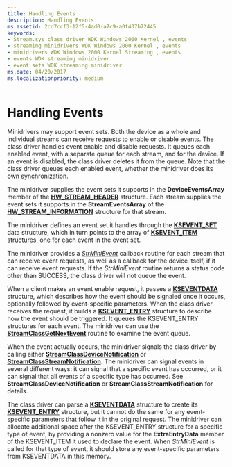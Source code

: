 ```yaml
---
title: Handling Events
description: Handling Events
ms.assetid: 2cd7ccf3-12f5-4ad0-a7c9-a0f437b72445
keywords:
- Stream.sys class driver WDK Windows 2000 Kernel , events
- streaming minidrivers WDK Windows 2000 Kernel , events
- minidrivers WDK Windows 2000 Kernel Streaming , events
- events WDK streaming minidriver
- event sets WDK streaming minidriver
ms.date: 04/20/2017
ms.localizationpriority: medium
---
```


# Handling Events





Minidrivers may support event sets. Both the device as a whole and individual streams can receive requests to enable or disable events. The class driver handles event enable and disable requests. It queues each enabled event, with a separate queue for each stream, and for the device. If an event is disabled, the class driver deletes it from the queue. Note that the class driver queues each enabled event, whether the minidriver does its own synchronization.

The minidriver supplies the event sets it supports in the **DeviceEventsArray** member of the [**HW\_STREAM\_HEADER**](https://msdn.microsoft.com/library/windows/hardware/ff559690) structure. Each stream supplies the event sets it supports in the **StreamEventsArray** of the [**HW\_STREAM\_INFORMATION**](https://msdn.microsoft.com/library/windows/hardware/ff559692) structure for that stream.

The minidriver defines an event set it handles through the [**KSEVENT\_SET**](https://msdn.microsoft.com/library/windows/hardware/ff561867) data structure, which in turn points to the array of [**KSEVENT\_ITEM**](https://msdn.microsoft.com/library/windows/hardware/ff561862) structures, one for each event in the event set.

The minidriver provides a [*StrMiniEvent*](https://msdn.microsoft.com/library/windows/hardware/ff568457) callback routine for each stream that can receive event requests, as well as a callback for the device itself, if it can receive event requests. If the *StrMiniEvent* routine returns a status code other than SUCCESS, the class driver will not queue the event.

When a client makes an event enable request, it passes a [**KSEVENTDATA**](https://msdn.microsoft.com/library/windows/hardware/ff561750) structure, which describes how the event should be signaled once it occurs, optionally followed by event-specific parameters. When the class driver receives the request, it builds a [**KSEVENT\_ENTRY**](https://msdn.microsoft.com/library/windows/hardware/ff561853) structure to describe how the event should be triggered. It queues the KSEVENT\_ENTRY structures for each event. The minidriver can use the [**StreamClassGetNextEvent**](https://msdn.microsoft.com/library/windows/hardware/ff568244) routine to examine the event queue.

When the event actually occurs, the minidriver signals the class driver by calling either [**StreamClassDeviceNotification**](https://msdn.microsoft.com/library/windows/hardware/ff568239) or [**StreamClassStreamNotification**](https://msdn.microsoft.com/library/windows/hardware/ff568266). The minidriver can signal events in several different ways: it can signal that a specific event has occurred, or it can signal that all events of a specific type has occurred. See **StreamClassDeviceNotification** or **StreamClassStreamNotification** for details.

The class driver can parse a [**KSEVENTDATA**](https://msdn.microsoft.com/library/windows/hardware/ff561750) structure to create its [**KSEVENT\_ENTRY**](https://msdn.microsoft.com/library/windows/hardware/ff561853) structure, but it cannot do the same for any event-specific parameters that follow it in the original request. The minidriver can allocate additional space after the KSEVENT\_ENTRY structure for a specific type of event, by providing a nonzero value for the **ExtraEntryData** member of the KSEVENT\_ITEM it used to declare the event. When *StrMiniEvent* is called for that type of event, it should store any event-specific parameters from KSEVENTDATA in this memory.

 

 




